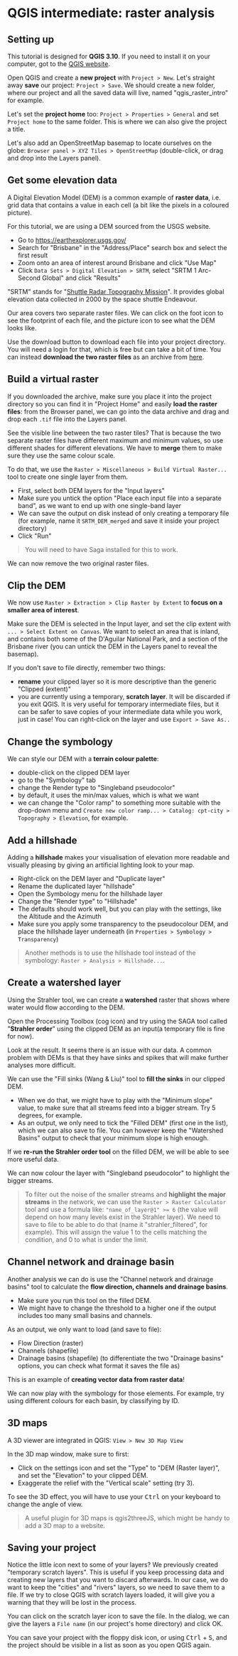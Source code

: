 # QGIS intermediate: raster analysis

## Setting up

This tutorial is designed for **QGIS 3.10**. If you need to install it on your computer, got to the [QGIS website](https://qgis.org/en/site/forusers/download.html).

Open QGIS and create a **new project** with `Project > New`.
Let's straight away **save** our project: `Project > Save`. We should create a new folder, where our project and all the saved data will live, named "qgis_raster_intro" for example.

Let's set the **project home** too: `Project > Properties > General` and set `Project home` to the same folder. This is where we can also give the project a title.

Let's also add an OpenStreetMap basemap to locate ourselves on the globe: `Browser panel > XYZ Tiles > OpenStreetMap` (double-click, or drag and drop into the Layers panel).

## Get some elevation data

A Digital Elevation Model (DEM) is a common example of **raster data**, i.e. grid data that contains a value in each cell (a bit like the pixels in a coloured picture).

For this tutorial, we are using a DEM sourced from the USGS website.

* Go to https://earthexplorer.usgs.gov/
* Search for "Brisbane" in the "Address/Place" search box and select the first result
* Zoom onto an area of interest around Brisbane and click "Use Map"
* Click `Data Sets > Digital Elevation > SRTM`, select "SRTM 1 Arc-Second Global" and click "Results"

"SRTM" stands for "[Shuttle Radar Topography Mission](https://www.usgs.gov/centers/eros/science/usgs-eros-archive-digital-elevation-shuttle-radar-topography-mission-srtm-1-arc?qt-science_center_objects=0#qt-science_center_objects)". It provides global elevation data collected in 2000 by the space shuttle Endeavour.

Our area covers two separate raster files. We can click on the foot icon to see the footprint of each file, and the picture icon to see what the DEM looks like.

Use the download button to download each file into your project directory. You will need a login for that, which is free but can take a bit of time. You can instead **download the two raster files** as an archive from [here](https://cloudstor.aarnet.edu.au/plus/s/US2uOtwTu78Gpxq).

## Build a virtual raster

If you downloaded the archive, make sure you place it into the project directory so you can find it in "Project Home" and easily **load the raster files**: from the Browser panel, we can go into the data archive and drag and drop each `.tif` file into the Layers panel.

See the visible line between the two raster tiles? That is because the two separate raster files have different maximum and minimum values, so use different shades for different elevations. We have to **merge** them to make sure they use the same colour scale.

To do that, we use the `Raster > Miscellaneous > Build Virtual Raster...` tool to create one single layer from them.

* First, select both DEM layers for the "Input layers"
* Make sure you untick the option "Place each input file into a separate band", as we want to end up with one single-band layer
* We can save the output on disk instead of only creating a temporary file (for example, name it `SRTM_DEM_merged` and save it inside your project directory)
* Click "Run"

> You will need to have Saga installed for this to work.

We can now remove the two original raster files.

## Clip the DEM

We now use `Raster > Extraction > Clip Raster by Extent` to **focus on a smaller area of interest**.

Make sure the DEM is selected in the Input layer, and set the clip extent with `... > Select Extent on Canvas`. We want to select an area that is inland, and contains both some of the D'Aguilar National Park, and a section of the Brisbane river (you can untick the DEM in the Layers panel to reveal the basemap).

If you don't save to file directly, remember two things:

* **rename** your clipped layer so it is more descriptive than the generic "Clipped (extent)"
* you are currently using a temporary, **scratch layer**. It will be discarded if you exit QGIS. It is very useful for temporary intermediate files, but it can be safer to save copies of your intermediate data while you work, just in case! You can right-click on the layer and use `Export > Save As..`

## Change the symbology

We can style our DEM with a **terrain colour palette**:

* double-click on the clipped DEM layer
* go to the "Symbology" tab
* change the Render type to "Singleband pseudocolor"
* by default, it uses the min/max values, which is what we want
* we can change the "Color ramp" to something more suitable with the drop-down menu and `Create new color ramp... > Catalog: cpt-city > Topography > Elevation`, for example.

## Add a hillshade

Adding a **hillshade** makes your visualisation of elevation more readable and visually pleasing by giving an artificial lighting look to your map.

*  Right-click on the DEM layer and "Duplicate layer"
*  Rename the duplicated layer "hillshade"
*  Open the Symbology menu for the hillshade layer
*  Change the "Render type" to "Hillshade"
*  The defaults should work well, but you can play with the settings, like the Altitude and the Azimuth
*  Make sure you apply some transparency to the pseudocolour DEM, and place the hillshade layer underneath (in `Properties > Symbology > Transparency`)

> Another methods is to use the hillshade tool instead of the symbology: `Raster > Analysis > Hillshade...`.

## Create a watershed layer

Using the Strahler tool, we can create a **watershed** raster that shows where water would flow according to the DEM.

Open the Processing Toolbox (cog icon) and try using the SAGA tool called "**Strahler order**" using the clipped DEM as an input(a temporary file is fine for now).

Look at the result. It seems there is an issue with our data. A common problem with DEMs is that they have sinks and spikes that will make further analyses more difficult.

We can use the "Fill sinks (Wang & Liu)" tool to **fill the sinks** in our clipped DEM.

* When we do that, we might have to play with the "Minimum slope" value, to make sure that all streams feed into a bigger stream. Try 5 degrees, for example.
* As an output, we only need to tick the "Filled DEM" (first one in the list), which we can also save to file. You can however keep the "Watershed Basins" output to check that your minimum slope is high enough.

If we **re-run the Strahler order tool** on the filled DEM, we will be able to see more useful data.

We can now colour the layer with "Singleband pseudocolor" to highlight the bigger streams.

> To filter out the noise of the smaller streams and **highlight the major streams** in the network, we can use the `Raster > Raster Calculator` tool and use a formula like: `"name_of_layer@1" >= 6` (the value will depend on how many levels exist in the Strahler layer). We need to save to file to be able to do that (name it "strahler_filtered", for example). This will assign the value 1 to the cells matching the condition, and 0 to what is under the limit.

## Channel network and drainage basin

Another analysis we can do is use the "Channel network and drainage basins" tool to calculate the **flow direction, channels and drainage basins**.

* Make sure you run this tool on the filled DEM.
* We might have to change the threshold to a higher one if the output includes too many small basins and channels.

As an output, we only want to load (and save to file):

* Flow Direction (raster)
* Channels (shapefile)
* Drainage basins (shapefile) (to differentiate the two "Drainage basins" options, you can check what format it saves the file as)

This is an example of **creating vector data from raster data**!

We can now play with the symbology for those elements. For example, try using different colours for each basin, by classifying by ID.

## 3D maps

A 3D viewer are integrated in QGIS: `View > New 3D Map View`

In the 3D map window, make sure to first:

* Click on the settings icon and set the "Type" to "DEM (Raster layer)", and set the "Elevation" to your clipped DEM.
* Exaggerate the relief with the "Vertical scale" setting (try 3).

To see the 3D effect, you will have to use your <kbd>Ctrl</kbd> on your keyboard to change the angle of view.

> A useful plugin for 3D maps is qgis2threeJS, which might be handy to add a 3D map to a website.

## Saving your project

Notice the little icon next to some of your layers? We previously created "temporary scratch layers". This is useful if you keep processing data and creating new layers that you want to discard afterwards. In our case, we do want to keep the "cities" and "rivers" layers, so we need to save them to a file. If we try to close QGIS with scratch layers loaded, it will give you a warning that they will be lost in the process.

You can click on the scratch layer icon to save the file. In the dialog, we can give the layers a `File name` (in our project's home directory) and click OK.

You can save your project with the floppy disk icon, or using <kbd>Ctrl</kbd> + <kbd>S</kbd>, and the project should be visible in a list as soon as you open QGIS again.

